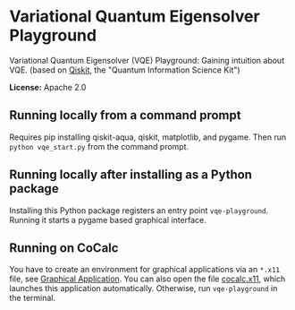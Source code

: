 # Variational Quantum Eigensolver Playground

Variational Quantum Eigensolver (VQE) Playground: Gaining intuition about VQE.
(based on [Qiskit](https://qiskit.org/), the "Quantum Information Science Kit")

**License:** Apache 2.0

## Running locally from a command prompt

Requires pip installing qiskit-aqua, qiskit, matplotlib, and pygame. Then run
`python vqe_start.py` from the command prompt.

## Running locally after installing as a Python package

Installing this Python package registers an entry point `vqe-playground`.
Running it starts a pygame based graphical interface.

## Running on CoCalc

You have to create an environment for graphical applications via an `*.x11` file,
see [Graphical Application](https://doc.cocalc.com/x11.html).
You can also open the file [cocalc.x11](./cocalc.x11), which launches this application automatically.
Otherwise, run `vqe-playground` in the terminal.
